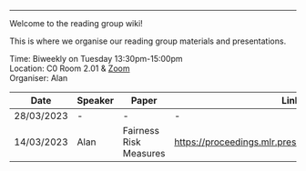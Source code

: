 ---
Welcome to the reading group wiki!

This is where we organise our reading group materials and presentations.

Time: Biweekly on Tuesday 13:30pm-15:00pm <br>
Location: C0 Room 2.01 & [Zoom](https://cispa-de.zoom.us/j/3201305684?pwd=VWFoWWJBK25iK21zRzRNRHhJOGtyZz09) <br>
Organiser: Alan <br>

| Date | Speaker | Paper | Link |
| --- | --- | --- | --- |
| 28/03/2023 | - | - | - |
| 14/03/2023 | Alan | Fairness Risk Measures | https://proceedings.mlr.press/v97/williamson19a.html |
